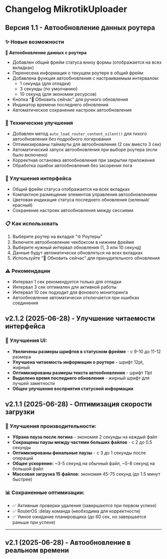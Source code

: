 # Changelog MikrotikUploader

## Версия 1.1 - Автообновление данных роутера

### ✨ Новые возможности

**🔄 Автообновление данных с роутера**
- Добавлен общий фрейм статуса внизу формы (отображается на всех вкладках)
- Перенесена информация о текущем роутере в общий фрейм
- Добавлена функция автообновления с настраиваемым интервалом:
  - 1 секунда (для отладки)
  - 3 секунды (по умолчанию)
  - 10 секунд (для экономии ресурсов)
- Кнопка "🔄 Обновить сейчас" для ручного обновления
- Индикатор времени последнего обновления
- Автоматическое сохранение настроек автообновления

### 🔧 Технические улучшения

- Добавлен метод `auto_load_router_content_silent()` для тихого автообновления без подробного логирования
- Оптимизированы таймауты для автообновления (2 сек вместо 3 сек)
- Автоматический запуск автообновления при выборе роутера (если было включено)
- Корректная остановка автообновления при закрытии приложения
- Обработка ошибок автообновления без засорения лога

### 🎨 Улучшения интерфейса

- Общий фрейм статуса отображается на всех вкладках
- Компактное размещение элементов управления автообновлением
- Цветовая индикация статуса последнего обновления (зеленый/красный)
- Сохранение настроек автообновления между сессиями

### 📋 Как использовать

1. Выберите роутер на вкладке "🌐 Роутеры"
2. Включите автообновление чекбоксом в нижнем фрейме
3. Выберите нужный интервал обновления (1, 3 или 10 секунд)
4. Данные будут автоматически обновляться на всех вкладках
5. Используйте "🔄 Обновить сейчас" для принудительного обновления

### ⚠️ Рекомендации

- Интервал 1 сек рекомендуется только для отладки
- Интервал 3 сек оптимален для активной работы
- Интервал 10 сек подходит для фонового мониторинга
- Автообновление автоматически отключается при ошибках соединения

## v2.1.2 (2025-06-28) - Улучшение читаемости интерфейса

### 🎨 **Улучшения UI:**
- **Увеличены размеры шрифтов в статусном фрейме** - с 9-10 до 11-12 размера
- **Улучшена читаемость информации о роутере** - шрифт 12pt, жирный
- **Оптимизированы размеры текста автообновления** - шрифт 11pt
- **Выделено время последнего обновления** - жирный шрифт для лучшей заметности
- **Общее улучшение восприятия статусной информации**

## v2.1.1 (2025-06-28) - Оптимизация скорости загрузки

### 🚀 **Улучшения производительности:**
- **Убрана пауза после логина** - экономия 2 секунды на каждый файл
- **Сокращены паузы между частями больших файлов** - с 2 до 0.5 секунды
- **Оптимизированы финальные паузы** - с 3 до 1 секунды после операций
- **Общее ускорение:** ~3-5 секунд на обычный файл, ~5-8 секунд на большой файл
- **Массовая загрузка 15 файлов:** экономия 45-75 секунд (до 1.5 минут быстрее)

### 📊 **Сохраненные оптимизации:**
- ✅ Активные проверки удаления (завершаются при первом успехе)
- ✅ RouterOS :delay команда (необходима для корректности)
- ✅ Умное ожидание планировщика (до 60 сек, но завершается раньше при успехе)

---

## v2.1 (2025-06-28) - Автообновление в реальном времени 